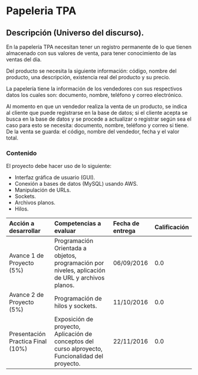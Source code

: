 # Papeleria TPA

## Descripción (Universo del discurso).

En la papelería TPA necesitan tener un registro permanente de lo que tienen almacenado con sus valores de venta, para tener conocimiento de las ventas del día.

Del producto se necesita la siguiente información: código, nombre del producto, una descripción, existencia real del producto y su precio.

La papelería tiene la información de los vendedores con sus respectivos datos los cuales son: documento, nombre, teléfono y correo electrónico.

Al momento en que un vendedor realiza la venta de un producto, se indica al cliente que puede registrarse en la base de datos; si el cliente acepta se busca en la base de datos y se procede a actualizar o registrar según sea el caso para esto se necesita: documento, nombre, teléfono y correo si tiene.
De la venta se guarda: el código, nombre del vendedor, fecha y el valor total.

### Contenido
El proyecto debe hacer uso de lo siguiente:

* Interfaz gráfica de usuario (GUI).
* Conexión a bases de datos (MySQL) usando AWS.
* Manipulación de URLs.
* Sockets.
* Archivos planos.
* Hilos.

| Acción a desarrollar | Competencias a evaluar  | Fecha de entrega | Calificación
| :------------- | :------------ | :------------ | :------------ |
| Avance 1 de Proyecto (5%) |  Programación Orientada a objetos, programación por niveles, aplicación de URL y archivos planos.  |06/09/2016 | 0.0
|Avance 2 de Proyecto (5%)|Programación de hilos y sockets.|11/10/2016| 0.0
|Presentación Practica Final (10%)|Exposición de proyecto, Aplicación de conceptos del curso alproyecto, Funcionalidad del proyecto.| 22/11/2016 | 0.0
